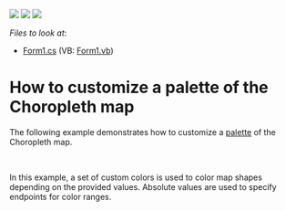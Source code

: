 <!-- default badges list -->
![](https://img.shields.io/endpoint?url=https://codecentral.devexpress.com/api/v1/VersionRange/128581089/13.2.7%2B)
[![](https://img.shields.io/badge/Open_in_DevExpress_Support_Center-FF7200?style=flat-square&logo=DevExpress&logoColor=white)](https://supportcenter.devexpress.com/ticket/details/E5108)
[![](https://img.shields.io/badge/📖_How_to_use_DevExpress_Examples-e9f6fc?style=flat-square)](https://docs.devexpress.com/GeneralInformation/403183)
<!-- default badges end -->
<!-- default file list -->
*Files to look at*:

* [Form1.cs](./CS/Dashboard_ChoroplethMapCustomPalette/Form1.cs) (VB: [Form1.vb](./VB/Dashboard_ChoroplethMapCustomPalette/Form1.vb))
<!-- default file list end -->
# How to customize a palette of the Choropleth map


<p>The following example demonstrates how to customize a <a href="http://documentation.devexpress.com/#Dashboard/CustomDocument16486">palette</a> of the Choropleth map.</p>
<br />
<p>In this example, a set of custom colors is used to color map shapes depending on the provided values. Absolute values are used to specify endpoints for color ranges.</p>

<br/>


